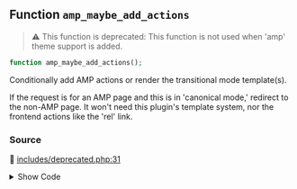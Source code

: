 ## Function `amp_maybe_add_actions`

> :warning: This function is deprecated: This function is not used when &#039;amp&#039; theme support is added.

```php
function amp_maybe_add_actions();
```

Conditionally add AMP actions or render the transitional mode template(s).

If the request is for an AMP page and this is in &#039;canonical mode,&#039; redirect to the non-AMP page. It won&#039;t need this plugin&#039;s template system, nor the frontend actions like the &#039;rel&#039; link.

### Source

:link: [includes/deprecated.php:31](../../includes/deprecated.php#L31-L80)

<details>
<summary>Show Code</summary>

```php
function amp_maybe_add_actions() {
	_deprecated_function( __FUNCTION__, '1.5' );

	// Short-circuit when theme supports AMP, as everything is handled by AMP_Theme_Support.
	if ( current_theme_supports( AMP_Theme_Support::SLUG ) ) {
		return;
	}

	// The remaining logic here is for transitional mode running in themes that don't support AMP, the template system in AMP<=0.6.
	global $wp_query;
	if ( ! ( is_singular() || $wp_query->is_posts_page ) || is_feed() ) {
		return;
	}

	$is_amp_request = amp_is_request();

	/**
	 * Queried post object.
	 *
	 * @var WP_Post $post
	 */
	$post = get_queried_object();
	if ( ! amp_is_post_supported( $post ) ) {
		if ( $is_amp_request ) {
			/*
			 * Temporary redirect is used for admin users because reader mode and AMP support can be enabled by user at any time,
			 * so they will be able to make AMP available for this URL and see the change without wrestling with the redirect cache.
			 */
			wp_safe_redirect( get_permalink( $post->ID ), current_user_can( 'manage_options' ) ? 302 : 301 );
			exit;
		}
		return;
	}

	if ( $is_amp_request ) {

		// Prevent infinite URL space under /amp/ endpoint.
		global $wp;
		$path_args = [];
		wp_parse_str( $wp->matched_query, $path_args );
		if ( isset( $path_args[ amp_get_slug() ] ) && '' !== $path_args[ amp_get_slug() ] ) {
			wp_safe_redirect( amp_get_permalink( $post->ID ), 301 );
			exit;
		}

		amp_prepare_render();
	} else {
		amp_add_frontend_actions();
	}
}
```

</details>
